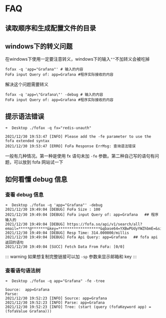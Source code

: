 # FAQ

## 读取顺序和生成配置文件的目录

## windows下的转义问题

在windows下使用一定要注意转义，windows下的输入`""`不加转义会被吃掉

```shell
fofax -q 'app="Grafana"' # 输入的内容
FoFa input Query of: app=Grafana #程序实际接收的内容
```

解决这个问题需要转义

```shell
fofax -q 'app=\"Grafana\"' -debug # 输入的内容
FoFa input Query of: app=Grafana #程序实际接收的内容
```

## 提示语法错误

```
➜  Desktop ./fofax -q fx="redis-unauth"

2021/12/30 19:53:47 [INFO] Please add the -fe parameter to use the fofa extended syntax
2021/12/30 19:53:47 [ERRO] FoFa Response ErrMsg: 查询语法错误
```

一般有几种情况。第一种是使用 fx 语句未加  `-fe` 参数。第二种自己写的语句有问题，可以放到 fofa 网站试一下

## 如何看懂 debug 信息

### 查看 debug 信息

```
➜  Desktop ./fofax -q 'app="Grafana"' -debug
2021/12/30 19:49:04 [DEBUG] FoFa Size : 100
2021/12/30 19:49:04 [DEBUG] FoFa input Query of: app=Grafana   ## 程序输入的
2021/12/30 19:49:04 [DEBUG] https://fofa.so/api/v1/search/all?email=*****@*******&key=*******************&qbase64=YXBwPUdyYWZhbmE=&size=100&page=1&fields=host,title,lastupdatetime
2021/12/30 19:49:04 [DEBUG] Resp Time: 314.000000/millis
2021/12/30 19:49:04 [DEBUG] Fofa Api Query: app=Grafana   ## fofa api返回的语句
2021/12/30 19:49:04 [SUCC] Fetch Data From FoFa: [0/0]
```
::: warning
如果想复制完整链接可以加 `-sp` 参数来显示邮箱和 key
:::

### 查看语句语法树

```
➜  Desktop ./fofax -q app="Grafana" -fe -tree

Source:  app=Grafana
Parse:
2021/12/30 19:52:23 [INFO] Source: app=Grafana
2021/12/30 19:52:23 [INFO] Parse: app=Grafana
2021/12/30 19:52:23 [INFO] Tree: (start (query (fofaKeyword app) = (fofaValue Grafana)))
```
